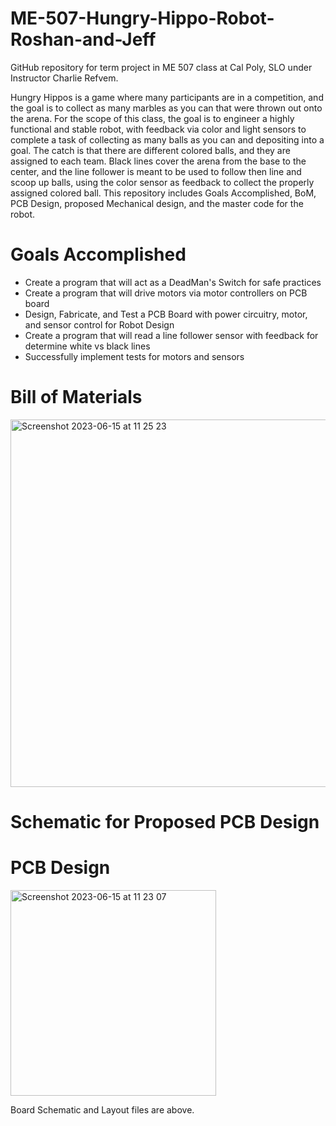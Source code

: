# ME-507-Hungry-Hippo-Robot-Roshan-and-Jeff
GitHub repository for term project in ME 507 class at Cal Poly, SLO under Instructor Charlie Refvem.

Hungry Hippos is a game where many participants are in a competition, and the goal is to collect as many marbles as you can
that were thrown out onto the arena. For the scope of this class, the goal is to engineer a highly functional and stable robot,
with feedback via color and light sensors to complete a task of collecting as many balls as you can and depositing into a goal. 
The catch is that there are different colored balls, and they are assigned to each team. Black lines cover the arena from the base 
to the center, and the line follower is meant to be used to follow then line and scoop up balls, using the color sensor as 
feedback to collect the properly assigned colored ball. This repository includes Goals Accomplished, BoM, PCB Design, proposed 
Mechanical design, and the master code for the robot.



# Goals Accomplished
- Create a program that will act as a DeadMan's Switch for safe practices
- Create a program that will drive motors via motor controllers on PCB board
- Design, Fabricate, and Test a PCB Board with power circuitry, motor, and sensor control for Robot Design
- Create a program that will read a line follower sensor with feedback for determine white vs black lines
- Successfully implement tests for motors and sensors 


# Bill of Materials
<img width="588" alt="Screenshot 2023-06-15 at 11 25 23" src="https://github.com/rd1880/ME-507-Hungry-Hippo-Robot-Roshan-and-Jeff/assets/91996177/e2bcefac-4472-438b-bf5e-27ce57420775">





# Schematic for Proposed PCB Design 


# PCB Design
<img width="329" alt="Screenshot 2023-06-15 at 11 23 07" src="https://github.com/rd1880/ME-507-Hungry-Hippo-Robot-Roshan-and-Jeff/assets/91996177/78a91ebd-3671-47d8-90c9-425a99f46d04">

Board Schematic and Layout files are above.




